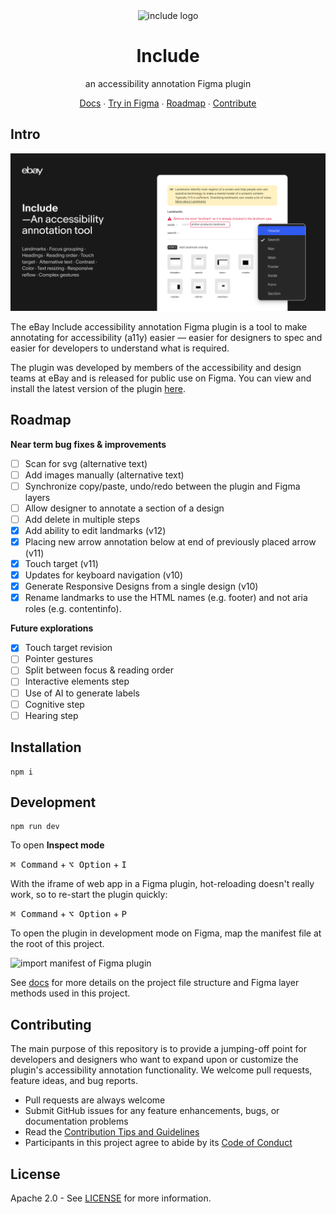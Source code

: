 <div align="center">
<img alt="include logo" height="64" width="64" src="previews/include_logo.png" />

# Include

an accessibility annotation Figma plugin

[Docs](https://include.ebaydesign.tech) ∙ [Try in Figma](https://www.figma.com/community/plugin/1208180794570801545/Include%3A-an-accessibility-annotation-tool) ∙ [Roadmap](#roadmap) ∙ [Contribute](#contributing)

</div>

## Intro

<img alt="plugin version 12" src="previews/v12/include_banner.png" />

The eBay Include accessibility annotation Figma plugin is a tool to make annotating for accessibility (a11y) easier — easier for designers to spec and easier for developers to understand what is required.

The plugin was developed by members of the accessibility and design teams at eBay and is released for public use on Figma. You can view and install the latest version of the plugin [here](https://www.figma.com/community/plugin/1208180794570801545/Include%3A-an-accessibility-annotation-tool).

## Roadmap

**Near term bug fixes & improvements**

- [ ] Scan for svg (alternative text)
- [ ] Add images manually (alternative text)
- [ ] Synchronize copy/paste, undo/redo between the plugin and Figma layers
- [ ] Allow designer to annotate a section of a design
- [ ] Add delete in multiple steps
- [X] Add ability to edit landmarks (v12)
- [X] Placing new arrow annotation below at end of previously placed arrow (v11)
- [X] Touch target (v11)
- [X] Updates for keyboard navigation (v10)
- [X] Generate Responsive Designs from a single design (v10)
- [X] Rename landmarks to use the HTML names (e.g. footer) and not aria roles (e.g. contentinfo).

**Future explorations**

- [X] Touch target revision 
- [ ] Pointer gestures
- [ ] Split between focus & reading order
- [ ] Interactive elements step
- [ ] Use of AI to generate labels
- [ ] Cognitive step
- [ ] Hearing step

## Installation

```
npm i
```

## Development

```
npm run dev
```

To open **Inspect mode**

<kbd>⌘ Command</kbd> + <kbd>⌥ Option</kbd> + <kbd>I</kbd>

With the iframe of web app in a Figma plugin, hot-reloading doesn't really work, so to re-start the plugin quickly:

<kbd>⌘ Command</kbd> + <kbd>⌥ Option</kbd> + <kbd>P</kbd>

To open the plugin in development mode on Figma, map the manifest file at the root of this project.

<img alt="import manifest of Figma plugin" src="previews/import-manifest.png" />

See [docs](https://include.ebaydesign.tech) for more details on the project file structure and Figma layer methods used in this project.

## Contributing

The main purpose of this repository is to provide a jumping-off point for developers and designers who want to expand upon or customize the plugin's accessibility annotation functionality. We welcome pull requests, feature ideas, and bug reports.

- Pull requests are always welcome
- Submit GitHub issues for any feature enhancements, bugs, or documentation problems
- Read the [Contribution Tips and Guidelines](/contributing.md)
- Participants in this project agree to abide by its [Code of Conduct](https://github.com/eBay/.github/blob/main/CODE_OF_CONDUCT.md)

## License

Apache 2.0 - See [LICENSE](/LICENSE) for more information.
